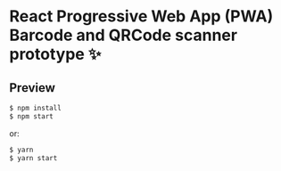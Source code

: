 # React Progressive Web App (PWA) Barcode and QRCode scanner prototype ✨

## Preview

```bash
$ npm install
$ npm start
```

or:

```bash
$ yarn
$ yarn start
```
